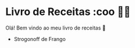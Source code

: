 # Livro de Receitas :coo	:man_cook:

Olá! Bem vindo ao meu livro de receitas :wave:

- Strogonoff de Frango